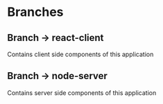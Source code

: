 # Branches

## Branch -> react-client
Contains client side components of this application


## Branch -> node-server
Contains server side components of this application

